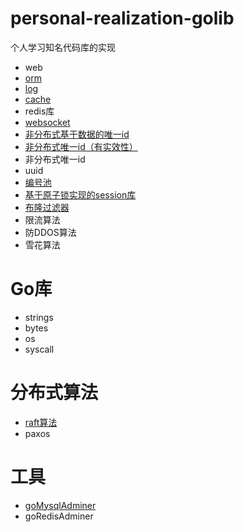 # personal-realization-golib

个人学习知名代码库的实现

* web
* [orm](https://github.com/laijinhang/personal-realization-golib/tree/master/orm)
* [log](https://github.com/laijinhang/personal-realization-golib/tree/master/log)
* [cache](https://github.com/laijinhang/personal-realization-golib/tree/master/cache)
* redis库
* [websocket](https://github.com/laijinhang/go-tcp-websocket)
* [非分布式基于数据的唯一id](https://github.com/laijinhang/personal-realization-golib/blob/master/uuid/%E9%9D%9E%E5%88%86%E5%B8%83%E5%BC%8F%E5%9C%BA%E6%99%AF%E5%94%AF%E4%B8%80id.md)
* [非分布式唯一id（有实效性）](https://github.com/laijinhang/personal-realization-golib/blob/master/uuid/%E4%B8%B4%E6%97%B6%E5%94%AF%E4%B8%80id%EF%BC%88%E4%B8%8D%E7%94%A8%E4%BA%8E%E5%AD%98%E5%82%A8%EF%BC%89.go)
* 非分布式唯一id
* uuid
* [编号池](https://github.com/laijinhang/personal-realization-golib/blob/master/numberpool/pool.go)
* [基于原子锁实现的session库](https://github.com/laijinhang/personal-realization-golib/blob/master/session/session.go)
* [布隆过滤器](https://github.com/laijinhang/personal-realization-golib/blob/master/bloonfilters/bloonfilters.go)
* 限流算法
* 防DDOS算法
* 雪花算法

# Go库
* strings
* bytes
* os
* syscall

# 分布式算法
* [raft算法](https://github.com/laijinhang/personal-realization-golib/tree/master/raft)
* paxos

# 工具
* [goMysqlAdminer](https://github.com/laijinhang/gMysqlAdminer)
* goRedisAdminer
